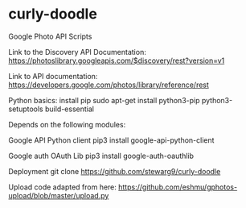 # curly-doodle
Google Photo API Scripts


Link to the Discovery API Documentation:
  https://photoslibrary.googleapis.com/$discovery/rest?version=v1
  
Link to API documentation:
  https://developers.google.com/photos/library/reference/rest


Python basics: 
install pip
  sudo apt-get install python3-pip python3-setuptools build-essential

Depends on the following modules: 

Google API Python client
  pip3 install google-api-python-client
  
Google auth OAuth Lib
  pip3 install google-auth-oauthlib


Deployment
  git clone https://github.com/stewarg9/curly-doodle


Upload code adapted from here:
  https://github.com/eshmu/gphotos-upload/blob/master/upload.py
  
